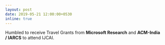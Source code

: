 ```yaml
---
layout: post
date: 2019-05-21 12:00:00+0530
inline: true
---
```


Humbled to receive Travel Grants from **Microsoft Research**  and **ACM-India / IARCS** to attend IJCAI.